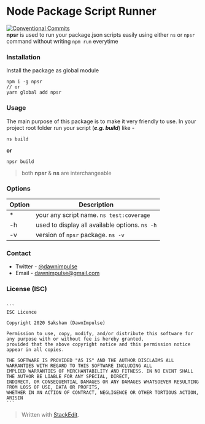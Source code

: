 # Node Package Script Runner
[![Conventional Commits](https://img.shields.io/badge/Conventional%20Commits-1.0.0-yellow.svg)](https://conventionalcommits.org)  
**npsr** is used to run your package.json scripts easily using either `ns` or `npsr` command without writing `npm run` everytime

### Installation
Install the package as global module
```
npm i -g npsr
// or
yarn global add npsr
```
### Usage
The main purpose of this package is to make it very friendly to use. In your project root folder run your script (***e.g. build***) like -
```
ns build 
```
**or**
```
npsr build
```

> both **npsr** & **ns** are interchangeable


### Options  
  
| Option | Description |  
|--|--|  
| * | your any script name. `ns test:coverage`|
| -h | used to display all available options. `ns -h` |  
| -v | version of `npsr` package. `ns -v` |  


### Contact  
  
+ Twitter - [@dawnimpulse](https://twitter.com/dawnimpulse)  
+ Email - [dawnimpulse@gmail.com](mailto:dawnimpulse@gmail.com)
  
    
  
### License (ISC)  
~~~~  
  
```
ISC Licence

Copyright 2020 Saksham (DawnImpulse)

Permission to use, copy, modify, and/or distribute this software for any purpose with or without fee is hereby granted,
provided that the above copyright notice and this permission notice appear in all copies.

THE SOFTWARE IS PROVIDED "AS IS" AND THE AUTHOR DISCLAIMS ALL WARRANTIES WITH REGARD TO THIS SOFTWARE INCLUDING ALL
IMPLIED WARRANTIES OF MERCHANTABILITY AND FITNESS. IN NO EVENT SHALL THE AUTHOR BE LIABLE FOR ANY SPECIAL, DIRECT,
INDIRECT, OR CONSEQUENTIAL DAMAGES OR ANY DAMAGES WHATSOEVER RESULTING FROM LOSS OF USE, DATA OR PROFITS,
WHETHER IN AN ACTION OF CONTRACT, NEGLIGENCE OR OTHER TORTIOUS ACTION, ARISIN
```
~~~~
> Written with [StackEdit](https://stackedit.io/).